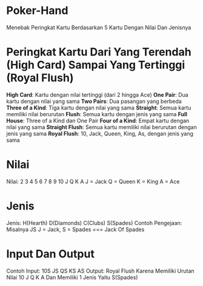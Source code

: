 # Poker-Hand
Menebak Peringkat Kartu Berdasarkan 5 Kartu Dengan Nilai Dan Jenisnya

# Peringkat Kartu Dari Yang Terendah (High Card) Sampai Yang Tertinggi (Royal Flush)
**High Card**: Kartu dengan nilai tertinggi (dari 2 hingga Ace)
**One Pair**: Dua kartu dengan nilai yang sama
**Two Pairs**: Dua pasangan yang berbeda
**Three of a Kind**: Tiga kartu dengan nilai yang sama
**Straight**: Semua kartu memiliki nilai berurutan
**Flush**: Semua kartu dengan jenis yang sama
**Full House**: Three of a Kind dan One Pair
**Four of a Kind**: Empat kartu dengan nilai yang sama
**Straight Flush**: Semua kartu memiliki nilai berurutan dengan jenis yang sama
**Royal Flush**: 10, Jack, Queen, King, As, dengan jenis yang sama

# Nilai
Nilai: 2 3 4 5 6 7 8 9 10 J Q K A
J = Jack
Q = Queen
K = King
A = Ace

# Jenis
Jenis: H(Hearth) D(Diamonds) C(Clubs) S(Spades)
Contoh Pengejaan: Misalnya JS
J = Jack, S = Spades === Jack Of Spades

# Input Dan Output
Contoh Input: 10S JS QS KS AS
Output: Royal Flush
Karena Memiliki Urutan Nilai 10 J Q K A Dan Memiliki 1 Jenis Yaitu S(Spades)
